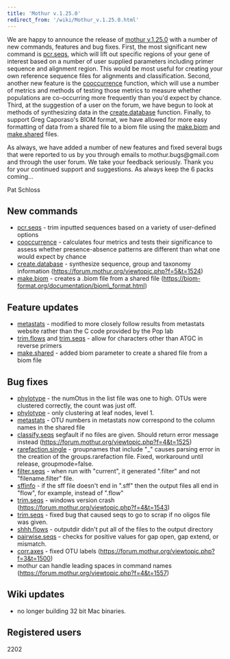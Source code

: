 ```yaml
---
title: 'Mothur v.1.25.0'
redirect_from: '/wiki/Mothur_v.1.25.0.html'
---
```

We are happy to announce the release of [mothur
v.1.25.0](mothur_v.1.25.0) with a number of new commands,
features and bug fixes. First, the most significant new command is
[pcr.seqs](pcr.seqs), which will lift out specific regions of
your gene of interest based on a number of user supplied parameters
including primer sequence and alignment region. This would be most
useful for creating your own reference sequence files for alignments and
classification. Second, another new feature is the
[cooccurrence](cooccurrence) function, which will use a
number of metrics and methods of testing those metrics to measure
whether populations are co-occurring more frequently than you\'d expect
by chance. Third, at the suggestion of a user on the forum, we have
begun to look at methods of synthesizing data in the
[create.database](create.database) function. Finally, to
support Greg Caporaso\'s BIOM format, we have allowed for more easy
formatting of data from a shared file to a biom file using the
[make.biom](make.biom) and
[make.shared](make.shared) files.

As always, we have added a number of new features and fixed several bugs
that were reported to us by you through emails to mothur.bugs\@gmail.com
and through the user forum. We take your feedback seriously. Thank you
for your continued support and suggestions. As always keep the 6 packs
coming\...

Pat Schloss

## New commands

-   [pcr.seqs](pcr.seqs) - trim inputted sequences based on a
    variety of user-defined options
-   [cooccurrence](cooccurrence) - calculates four metrics
    and tests their significance to assess whether presence-absence
    patterns are different than what one would expect by chance
-   [create.database](create.database) - synthesize sequence,
    group and taxonomy information
    (https://forum.mothur.org/viewtopic.php?f=5&t=1524)
-   [make.biom](make.biom) - creates a .biom file from a
    shared file (https://biom-format.org/documentation/biom\_format.html)

## Feature updates

-   [metastats](metastats) - modified to more closely follow
    results from metastats website rather than the C code provided by
    the Pop lab
-   [trim.flows](trim.flows) and
    [trim.seqs](trim.seqs) - allow for characters other than
    ATGC in reverse primers
-   [make.shared](make.shared) - added biom parameter to
    create a shared file from a biom file

## Bug fixes

-   [phylotype](phylotype) - the numOtus in the list file was
    one to high. OTUs were clustered correctly, the count was just off.
-   [phylotype](phylotype) - only clustering at leaf nodes,
    level 1.
-   [metastats](metastats) - OTU numbers in metastats now
    correspond to the column names in the shared file
-   [classify.seqs](classify.seqs) segfault if no files are
    given. Should return error message instead
    (https://forum.mothur.org/viewtopic.php?f=4&t=1525)
-   [rarefaction.single](rarefaction.single) - groupnames
    that include \"\_\" causes parsing error in the creation of the
    groups.rarefaction file. Fixed, workaround until release,
    groupmode=false.
-   [filter.seqs](filter.seqs) - when run with \"current\",
    it generated \".filter\" and not \"filename.filter\" file.
-   [sffinfo](sffinfo) - if the sff file doesn\'t end in
    \".sff\" then the output files all end in \"flow\", for example,
    instead of \".flow\"
-   [trim.seqs](trim.seqs) - windows version crash
    (https://forum.mothur.org/viewtopic.php?f=4&t=1543)
-   [trim.seqs](trim.seqs) - fixed bug that caused seqs to go
    to scrap if no oligos file was given.
-   [shhh.flows](shhh.flows) - outputdir didn\'t put all of
    the files to the output directory
-   [pairwise.seqs](pairwise.seqs) - checks for positive
    values for gap open, gap extend, or mismatch.
-   [corr.axes](corr.axes) - fixed OTU labels
    (https://forum.mothur.org/viewtopic.php?f=3&t=1500)
-   mothur can handle leading spaces in command names
    (https://forum.mothur.org/viewtopic.php?f=4&t=1557)

## Wiki updates

-   no longer building 32 bit Mac binaries.

## Registered users

2202

